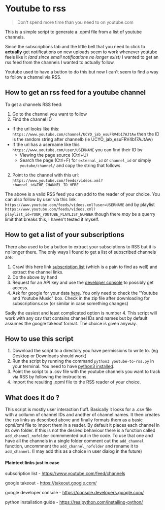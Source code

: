 # Youtube to rss
> Don't spend more time than you need to on youtube.com

This is a simple script to generate a .opml file from a list of youtube channels.

Since the subscriptions tab and the little bell that you need to click to **actually** get notifications on new uploads seem to work whenever youtube feels like it *(and since email notifications no longer exist)* I wanted to get an rss feed from the channels I wanted to actually follow. 

Youtube used to have a button to do this but now I can't seem to find a way to follow a channel via RSS. 

## How to get an rss feed for a youtube channel
To get a channels RSS feed:

1. Go to the channel you want to follow
2. Find the channel ID
  - If the url looks like this: `https://www.youtube.com/channel/UCYO_jab_esuFRV4b17AJtAw` then the ID is the random string after channelb (ie UCYO_jab_esuFRV4b17AJtAw)
  - If the url has a username like this `https://www.youtube.com/user/USERNAME` you can find their ID by
      * Viewing the page source (Ctrl+U)
      * Search the page (Ctrl+F) for `external_id` or `channel_id` or simply `youtube/channel/` and copy the string that follows.
2. Point to the channel with this url: `https://www.youtube.com/feeds/videos.xml?channel_id=THE_CHANNEL_ID_HERE`

The above is a valid RSS feed you can add to the reader of your choice. You can also follow by user via this link `https://www.youtube.com/feeds/videos.xml?user=USERNAME` and by playlist `https://www.youtube.com/feeds/videos.xml?playlist_id=YOUR_YOUTUBE_PLAYLIST_NUMBER` though there *may* be a querry limit that breaks this, I haven't tested it myself.

## How to get a list of your subscriptions
There also used to be a button to extract your subsciptions to RSS but it is no longer there. The only ways I found to get a list of subscribed channels are: 

1. Crawl this here link [subscription list](https://www.youtube.com/feed/channels) (which is a pain to find as well) and extract the channel links.
2. Do the above by hand
3. Request for an API key and use the [developer console](https://console.developers.google.com/) to possibly get access.
4. Ask for google for your data [here](https://takeout.google.com/). You only need to check the "Youtube and Youtube Music" box. Check in the zip file after downloading for  subscriptions.csv (or similar in case something changes)

Sadly the easiest and least complicated option is number 4. This script will work with any csv that contains channel IDs and names but by default assumes the google takeout format. The choice is given anyway.


## How to use this script
1. Download the script to a directory you have permissions to write to. (eg Desktop or Downloads should work)
2. Run the script by running the command `python3 youtube-to-rss.py` in your terminal. You need to have [python3 installed](https://realpython.com/installing-python/).
3. Point the script to a .csv file with the youtube channels you want to track via RSS by following the instrucitons.
4. Import the resulting .opml file to the RSS reader of your choice.

## What does it do ?
This script is mostly user interaction fluff. Basically it looks for a .csv file with a collumn of channel IDs and another of channel names. It then creates the rss links as described above and finally formats them as a basic opml/xml file to import them in a reader. By default it places each channel in its own folder. If this is not the desired behaviour there is a function called `add_channel_nofolder` commmented out in the code. To use that one and have all the channels in a single folder comment out the `add_channel` function, uncommnent the `add_channel_nofolder` and rename it to `add_channel`. (I may add this as a choice in user dialog in the future)

#### Plaintext links just in case
subscription list         - https://www.youtube.com/feed/channels

google takeout            - https://takeout.google.com/

google developer console  - https://console.developers.google.com/

python installation guide - https://realpython.com/installing-python/
